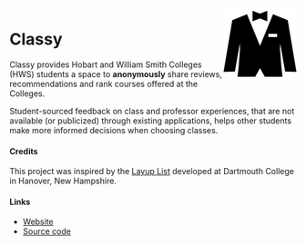 <img src="wedding-suit.png" align="right" />

# Classy

 Classy provides Hobart and William Smith Colleges (HWS) students a space to **anonymously** share reviews, recommendations and rank courses offered at the Colleges.

Student-sourced feedback on class and professor experiences, that are not available (or publicized) through existing applications, helps other students make more informed decisions when choosing classes. 






#### Credits
This project was inspired by the [Layup List](https://www.layuplist.com/) developed at Dartmouth College in Hanover, New Hampshire.



#### Links
* [Website](http://http://classy.reviews//)
* [Source code](https://github.com/arsalanh3/classy)
